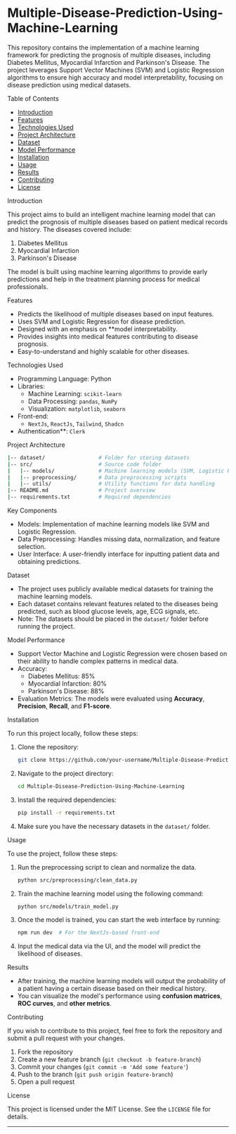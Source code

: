 # Multiple-Disease-Prediction-Using-Machine-Learning

This repository contains the implementation of a machine learning framework for predicting the prognosis of multiple diseases, including Diabetes Mellitus, Myocardial Infarction and Parkinson's Disease. The project leverages Support Vector Machines (SVM) and Logistic Regression algorithms to ensure high accuracy and model interpretability, focusing on disease prediction using medical datasets.

Table of Contents
- [Introduction](#introduction)
- [Features](#features)
- [Technologies Used](#technologies-used)
- [Project Architecture](#project-architecture)
- [Dataset](#dataset)
- [Model Performance](#model-performance)
- [Installation](#installation)
- [Usage](#usage)
- [Results](#results)
- [Contributing](#contributing)
- [License](#license)
  
Introduction

This project aims to build an intelligent machine learning model that can predict the prognosis of multiple diseases based on patient medical records and history. The diseases covered include:

1. Diabetes Mellitus
2. Myocardial Infarction
3. Parkinson's Disease

The model is built using machine learning algorithms to provide early predictions and help in the treatment planning process for medical professionals.

Features

- Predicts the likelihood of multiple diseases based on input features.
- Uses SVM and Logistic Regression for disease prediction.
- Designed with an emphasis on **model interpretability.
- Provides insights into medical features contributing to disease prognosis.
- Easy-to-understand and highly scalable for other diseases.

Technologies Used

- Programming Language: Python
- Libraries: 
  - Machine Learning: `scikit-learn`
  - Data Processing: `pandas`, `NumPy`
  - Visualization: `matplotlib`, `seaborn`
- Front-end:
  - `NextJs`, `ReactJs`, `Tailwind`, `Shadcn`
- Authentication**: `Clerk`

Project Architecture

```bash
|-- dataset/                 # Folder for storing datasets
|-- src/                     # Source code folder
|   |-- models/              # Machine learning models (SVM, Logistic Regression)
|   |-- preprocessing/       # Data preprocessing scripts
|   |-- utils/               # Utility functions for data handling
|-- README.md                # Project overview
|-- requirements.txt         # Required dependencies
```

Key Components

- Models: Implementation of machine learning models like SVM and Logistic Regression.
- Data Preprocessing: Handles missing data, normalization, and feature selection.
- User Interface: A user-friendly interface for inputting patient data and obtaining predictions.

Dataset

- The project uses publicly available medical datasets for training the machine learning models.
- Each dataset contains relevant features related to the diseases being predicted, such as blood glucose levels, age, ECG signals, etc.
- Note: The datasets should be placed in the `dataset/` folder before running the project.

Model Performance

- Support Vector Machine and Logistic Regression were chosen based on their ability to handle complex patterns in medical data.
- Accuracy:
  - Diabetes Mellitus: 85%
  - Myocardial Infarction: 80%
  - Parkinson's Disease: 88%
- Evaluation Metrics: The models were evaluated using **Accuracy**, **Precision**, **Recall**, and **F1-score**.

Installation

To run this project locally, follow these steps:

1. Clone the repository:

   ```bash
   git clone https://github.com/your-username/Multiple-Disease-Prediction-Using-Machine-Learning.git
   ```

2. Navigate to the project directory:

   ```bash
   cd Multiple-Disease-Prediction-Using-Machine-Learning
   ```

3. Install the required dependencies:

   ```bash
   pip install -r requirements.txt
   ```

4. Make sure you have the necessary datasets in the `dataset/` folder.

Usage

To use the project, follow these steps:

1. Run the preprocessing script to clean and normalize the data.
   
   ```bash
   python src/preprocessing/clean_data.py
   ```

2. Train the machine learning model using the following command:

   ```bash
   python src/models/train_model.py
   ```

3. Once the model is trained, you can start the web interface by running:

   ```bash
   npm run dev  # For the NextJs-based front-end
   ```

4. Input the medical data via the UI, and the model will predict the likelihood of diseases.

Results

- After training, the machine learning models will output the probability of a patient having a certain disease based on their medical history.
- You can visualize the model's performance using **confusion matrices**, **ROC curves**, and **other metrics**.

Contributing

If you wish to contribute to this project, feel free to fork the repository and submit a pull request with your changes.

1. Fork the repository
2. Create a new feature branch (`git checkout -b feature-branch`)
3. Commit your changes (`git commit -m 'Add some feature'`)
4. Push to the branch (`git push origin feature-branch`)
5. Open a pull request

License

This project is licensed under the MIT License. See the `LICENSE` file for details.

---
